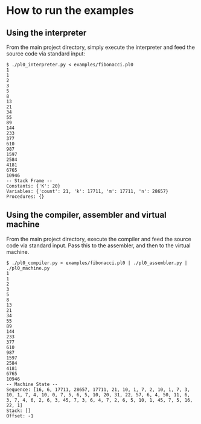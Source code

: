 # How to run the examples

## Using the interpreter

From the main project directory, simply execute the interpreter and feed the source code via standard input:

```
$ ./pl0_interpreter.py < examples/fibonacci.pl0
1
1
2
3
5
8
13
21
34
55
89
144
233
377
610
987
1597
2584
4181
6765
10946
-- Stack Frame --
Constants: {'K': 20}
Variables: {'count': 21, 'k': 17711, 'm': 17711, 'n': 28657}
Procedures: {}
```

## Using the compiler, assembler and virtual machine

From the main project directory, execute the compiler and feed the source code via standard input. Pass this to the assembler, and then to the virtual machine.

```
$ ./pl0_compiler.py < examples/fibonacci.pl0 | ./pl0_assembler.py | ./pl0_machine.py
1
1
2
3
5
8
13
21
34
55
89
144
233
377
610
987
1597
2584
4181
6765
10946
-- Machine State --
Sequence: [16, 6, 17711, 28657, 17711, 21, 10, 1, 7, 2, 10, 1, 7, 3, 10, 1, 7, 4, 10, 0, 7, 5, 6, 5, 10, 20, 31, 22, 57, 6, 4, 50, 11, 6, 3, 7, 4, 6, 2, 6, 3, 45, 7, 3, 6, 4, 7, 2, 6, 5, 10, 1, 45, 7, 5, 16, 22, 1]
Stack: []
Offset: -1
```

